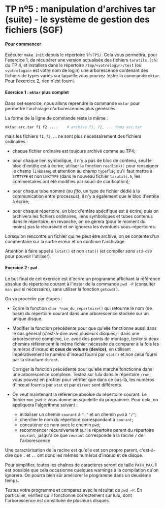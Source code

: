 TP nº5 : manipulation d'archives tar (suite) - le système de gestion des fichiers (SGF)
=====================

#### Pour commencer

Exécuter `make init` depuis le répertoire `TP/TP5/`. Cela vous permettra,
pour l'exercice 1, de récupérer une version actualisée des fichiers
`tarutils.[ch]` du TP 4, et installera dans le répertoire
`/tmp/<votrelogin>/test` (où `<votrelogin>` est votre nom de login) une
arborescence contenant des fichiers de types variés sur laquelle vous
pourrez tester la commande `mktar`.  Pour l'exercice 2, rien n'est
fourni.


#### Exercice 1 : `mktar` plus complet

Dans cet exercice, nous allons reprendre la commande `mktar` pour
permettre l'archivage d'arborescences plus générales.

La forme de la ligne de commande reste la même :

```bash
mktar arc.tar f1 f2 ....    # archive f1, f2, ... dans arc.tar
```

mais les fichiers `f1`, `f2`, ... ne sont plus nécessairement des fichiers
ordinaires :

* chaque fichier ordinaire est toujours archivé comme au TP4;

* pour chaque lien symbolique, il n'y a pas de bloc de contenu, seul le
  bloc d'entête est à écrire; utiliser la fonction `readlink()` pour
  renseigner le champ `linkname`; et attention au champ `typeflag` qu'il
  faut mettre à `SYMTYPE` et non `LNKTYPE` (dans le nouveau fichier
  `tarutils.h`, les commentaires ont été modifiés par souci de
  clarification);

* pour chaque tube nommé (ou _fifo_, un type de fichier dédié à la
  communication entre processus), il n'y a également que le bloc
  d'entête à écrire;

* pour chaque répertoire, un bloc d'entête spécifique est à écrire, puis on
  archivera les fichiers ordinaires, liens symboliques et tubes contenus
  dans le répertoire; en revanche, on ne gèrera (pour le moment du moins) pas 
  la récursivité et on ignorera les éventuels sous-répertoires. 

Lorsqu'on rencontre un fichier qui ne peut être archivé, on se contente
d'un commentaire sur la sortie erreur et on continue l'archivage.

Attention à faire appel à `lstat()` et non `stat()` (et compiler *sans*
`std-c99` pour pouvoir l'utiliser).



#### Exercice 2 : `pwd`

Le but final de cet exercice est d'écrire un programme affichant la
référence absolue du répertoire courant à l'instar de la commande `pwd
-P` (consulter `man pwd` si nécessaire), sans utiliser la fonction
`getcwd()`.

On va procéder par étapes :

* Écrire la fonction `char *nom_du_repertoire()`  qui retourne le nom (de
  base) du répertoire courant dans une arborescence stockée sur un unique
  disque.

* Modifier la fonction précédente pour que qu'elle fonctionne aussi dans
  le cas général (c'est-à-dire avec plusieurs disques) : dans une
  arborescence complexe, i.e. avec des points de montage, tester si deux
  chemins référencent le même fichier nécessite de comparer à la fois les
  numéros d'inœud **et ceux de volume (device)**, en utilisant
  impérativement le numéro d'inœud fourni par `stat()` et non celui
  fourni par la structure `dirent`. 

  Corriger la fonction précédente pour qu'elle marche fonctionne dans une
  arborescence complexe. Testez sur lulu dans le répertoire `/run`; vous
  pouvez en profiter pour vérifier que dans ce cas-là, les numéros
  d'inœud fournis par `stat` et par `dirent` sont différents.

* On veut maintenant la référence absolue du répertoire courant.
  Le fichier `mon_pwd.c` vous donne un squelette du programme.
  Pour cela, on appliquera l'algorithme suivant :

    * initialiser un chemin `courant` à `"."` et un chemin `pwd` à `"/"`;
    * chercher le nom du répertoire correspondant à `courant`;
    * concaténer ce nom avec le chemin `pwd`;
    * recommencer récursivement sur le répertoire parent du répertoire
      `courant`, jusqu'à ce que `courant` corresponde à la racine `/` de
      l'arborescence.

Une caractérisation de la racine est qu'elle est son propre parent,
c'est-à-dire que `.` et `..` ont donc les mêmes numéros d'inœud et de
disque.

Pour simplifier, toutes les chaînes de caractères seront de taille
`PATH_MAX`. Il est possible que cela occasionne quelques warnings à la
compilation qu'on ignorera. On pourra bien sûr améliorer le programme
dans un deuxième temps.

Testez votre programme et comparez avec le résultat de `pwd -P`. En
particulier, vérifiez qu'il fonctionne correctement sur lulu, dont
l'arborescence est constituée de plusieurs disques.

